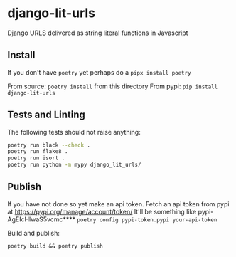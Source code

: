
# django-lit-urls

Django URLS delivered as string literal functions in Javascript

## Install

If you don't have `poetry` yet perhaps do a `pipx install poetry`

From source: `poetry install` from this directory
From pypi: `pip install django-lit-urls`

## Tests and Linting

The following tests should not raise anything:

```bash
poetry run black --check .
poetry run flake8 .
poetry run isort .
poetry run python -m mypy django_lit_urls/
```

## Publish


If you have not done so yet make an api token.
Fetch an api token from pypi at https://pypi.org/manage/account/token/
It'll be something like pypi-AgEIcHlwaS5vcmc****
`poetry config pypi-token.pypi your-api-token`

Build and publish:

`poetry build && poetry publish`
